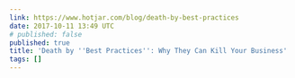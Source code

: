 ```yaml
---
link: https://www.hotjar.com/blog/death-by-best-practices
date: 2017-10-11 13:49 UTC
# published: false
published: true
title: 'Death by ''Best Practices'': Why They Can Kill Your Business'
tags: []
---
```



